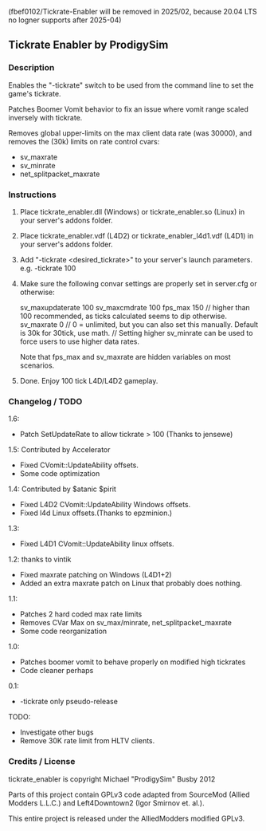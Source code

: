 (fbef0102/Tickrate-Enabler will be removed in 2025/02, because 20.04 LTS no logner supports after 2025-04)

## Tickrate Enabler by ProdigySim

### Description

Enables the "-tickrate" switch to be used from the command line to set the game's tickrate.

Patches Boomer Vomit behavior to fix an issue where vomit range scaled inversely with tickrate.

Removes global upper-limits on the max client data rate (was 30000),
and removes the (30k) limits on rate control cvars:
- sv_maxrate
- sv_minrate
- net_splitpacket_maxrate

### Instructions

1. Place tickrate_enabler.dll (Windows) or tickrate_enabler.so (Linux) in your server's addons folder.
2. Place tickrate_enabler.vdf (L4D2) or tickrate_enabler_l4d1.vdf (L4D1) in your server's addons folder.
3. Add "-tickrate <desired_tickrate>" to your server's launch parameters. e.g. -tickrate 100
4. Make sure the following convar settings are properly set in server.cfg or otherwise:

    sv_maxupdaterate 100
    sv_maxcmdrate 100
    fps_max 150 // higher than 100 recommended, as ticks calculated seems to dip otherwise.
	sv_maxrate 0 // 0 = unlimited, but you can also set this manually. Default is 30k for 30tick, use math.
	// Setting higher sv_minrate can be used to force users to use higher data rates.
	
	Note that fps_max and sv_maxrate are hidden variables on most scenarios.

5. Done. Enjoy 100 tick L4D/L4D2 gameplay.

### Changelog / TODO

1.6:
- Patch SetUpdateRate to allow tickrate > 100 (Thanks to jensewe)

1.5: Contributed by Accelerator  
- Fixed CVomit::UpdateAbility offsets.  
- Some code optimization  

1.4: Contributed by $atanic $pirit  
- Fixed L4D2 CVomit::UpdateAbility Windows offsets.
- Fixed l4d Linux offsets.(Thanks to epzminion.) 
	
1.3:
- Fixed L4D1 CVomit::UpdateAbility linux offsets.  

1.2: thanks to vintik  
- Fixed maxrate patching on Windows (L4D1+2)  
- Added an extra maxrate patch on Linux that probably does nothing.  

1.1:
- Patches 2 hard coded max rate limits   
- Removes CVar Max on sv_max/minrate, net_splitpacket_maxrate  
- Some code reorganization  

1.0:
- Patches boomer vomit to behave properly on modified high tickrates  
- Code cleaner perhaps  

0.1: 
- -tickrate only pseudo-release  

TODO:
- Investigate other bugs  
- Remove 30K rate limit from HLTV clients.  

### Credits / License

tickrate_enabler is copyright Michael "ProdigySim" Busby 2012

Parts of this project contain GPLv3 code adapted from SourceMod (Allied Modders L.L.C.) and Left4Downtown2 (Igor Smirnov et. al.).

This entire project is released under the AlliedModders modified GPLv3.
